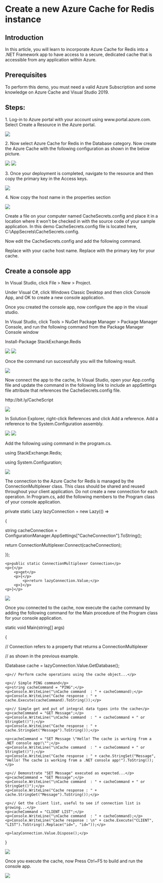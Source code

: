 <h1>Create a new Azure Cache for Redis instance</h1>

<h2>Introduction</h2>
<p>In this article, you will learn to incorporate Azure Cache for Redis into a .NET Framework app to have access to a secure, dedicated cache that is accessible from any application within Azure.</p>

<h2>Prerequisites</h2>
<p>To perform this demo, you must need a valid Azure Subscription and some knowledge on Azure Cache and Visual Studio 2019.</p>

<h2>Steps:</h2>
<p>1. Log-in to Azure portal with your account using www.portal.azure.com. Select Create a Resource in the Azure portal.</p>
<img src="https://codesizzlergit.blob.core.windows.net/az203-5-001/1.png"/>
<p>2. Now select Azure Cache for Redis in the Database category. Now create the Azure Cache with the following configuration as shown in the below picture.</p>
<img src="https://codesizzlergit.blob.core.windows.net/az203-5-001/2.png"/>
<img src="https://codesizzlergit.blob.core.windows.net/az203-5-001/2.1.png"/>
<p>3. Once your deployment is completed, navigate to the resource and then copy the primary key in the Access keys.</p>
<img src="https://codesizzlergit.blob.core.windows.net/az203-5-001/3.png"/>
<p>4. Now copy the host name in the properties section</p>
<img src="https://codesizzlergit.blob.core.windows.net/az203-5-001/4.png"/>
<p>Create a file on your computer named CacheSecrets.config and place it in a location where it won't be checked in with the source code of your sample application. In this demo CacheSecrets.config file is located here, C:\AppSecrets\CacheSecrets.config.</p>
<p>Now edit the CacheSecrets.config and add the following command.</p>
    <p><appSettings></appSettings></p>
        <p><add key="CacheConnection" value="<cache-name>.redis.cache.windows.net,abortConnect=false,ssl=true,password=<access-key>"/></p>
    <p></appSettings></p>
<p>Replace <cache-name> with your cache host name. Replace <access-key> with the primary key for your cache.</p>

<h2>Create a console app</h2>
<p>In Visual Studio, click File > New > Project.</p>
<p>Under Visual C#, click Windows Classic Desktop and then click Console App, and OK to create a new console application.</p>
<p>Once you created the console app, now configure the app in the visual studio.</p>
<p>In Visual Studio, click Tools > NuGet Package Manager > Package Manager Console, and run the following command from the Package Manager Console window</p>
<p>Install-Package StackExchange.Redis</p>
<img src="https://codesizzlergit.blob.core.windows.net/az203-5-001/5.png"/>
<img src="https://codesizzlergit.blob.core.windows.net/az203-5-001/5.1.png"/>
<p>Once the command run successfully you will the following result.</p>
<img src="https://codesizzlergit.blob.core.windows.net/az203-5-001/6.png"/>
<p>Now connect the app to the cache, In Visual Studio, open your App.config file and update the command in the following link to include an appSettings file attribute that references the CacheSecrets.config file.</p>
<p>http://bit.ly/CacheScript</p>
<img src="https://codesizzlergit.blob.core.windows.net/az203-5-001/7.png"/>
<p>In Solution Explorer, right-click References and click Add a reference. Add a reference to the System.Configuration assembly.</p>
<img src="https://codesizzlergit.blob.core.windows.net/az203-5-001/8.png"/>
<img src="https://codesizzlergit.blob.core.windows.net/az203-5-001/8.1.png"/>
<p>Add the following using command in the program.cs.</p>
            <p>using StackExchange.Redis;</p>
            <p>using System.Configuration;</p>
<img src="https://codesizzlergit.blob.core.windows.net/az203-5-001/9.png"/>
<p>The connection to the Azure Cache for Redis is managed by the ConnectionMultiplexer class. This class should be shared and reused throughout your client application. Do not create a new connection for each operation. In Program.cs, add the following members to the Program class of your console application.</p>
<p>private static Lazy<ConnectionMultiplexer> lazyConnection = new Lazy<ConnectionMultiplexer>(() =></p>
    <p>{</p>
        <p>string cacheConnection = ConfigurationManager.AppSettings["CacheConnection"].ToString();</p>
        <p>return ConnectionMultiplexer.Connect(cacheConnection);</p>
    <p>});</p>

    <p>public static ConnectionMultiplexer Connection</p>
    <p>{</p>
        <p>get</p>
        <p>{</p>
            <p>return lazyConnection.Value;</p>
        <p>}</p>
    <p>}</p>
<img src="https://codesizzlergit.blob.core.windows.net/az203-5-001/10.png"/>
<p>Once you connected to the cache, now execute the cache command by adding the following command for the Main procedure of the Program class for your console application.</p>
<p>static void Main(string[] args)</p>
<p>{</p>
    <p>// Connection refers to a property that returns a ConnectionMultiplexer</p>
    <p>// as shown in the previous example.</p>
    <p>IDatabase cache = lazyConnection.Value.GetDatabase();</p>

    <p>// Perform cache operations using the cache object...</p>

    <p>// Simple PING command</p>
    <p>string cacheCommand = "PING";</p>
    <p>Console.WriteLine("\nCache command  : " + cacheCommand);</p>
    <p>Console.WriteLine("Cache response : " + cache.Execute(cacheCommand).ToString());</p>

    <p>// Simple get and put of integral data types into the cache</p>
    <p>cacheCommand = "GET Message";</p>
    <p>Console.WriteLine("\nCache command  : " + cacheCommand + " or StringGet()");</p>
    <p>Console.WriteLine("Cache response : " + cache.StringGet("Message").ToString());</p>

    <p>cacheCommand = "SET Message \"Hello! The cache is working from a .NET console app!\"";</p>
    <p>Console.WriteLine("\nCache command  : " + cacheCommand + " or StringSet()");</p>
    <p>Console.WriteLine("Cache response : " + cache.StringSet("Message", "Hello! The cache is working from a .NET console app!").ToString());</p>

    <p>// Demonstrate "SET Message" executed as expected...</p>
    <p>cacheCommand = "GET Message";</p>
    <p>Console.WriteLine("\nCache command  : " + cacheCommand + " or StringGet()");</p>
    <p>Console.WriteLine("Cache response : " + cache.StringGet("Message").ToString());</p>

    <p>// Get the client list, useful to see if connection list is growing...</p>
    <p>cacheCommand = "CLIENT LIST";</p>
    <p>Console.WriteLine("\nCache command  : " + cacheCommand);</p>
    <p>Console.WriteLine("Cache response : \n" + cache.Execute("CLIENT", "LIST").ToString().Replace("id=", "id="));</p>

    <p>lazyConnection.Value.Dispose();</p>
<p>}</p>

<img src="https://codesizzlergit.blob.core.windows.net/az203-5-001/11.png"/>
<p>Once you execute the cache, now Press Ctrl+F5 to build and run the console app.</p>
<img src="https://codesizzlergit.blob.core.windows.net/az203-5-001/12.png"/>
